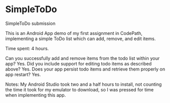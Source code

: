# SimpleToDo
SimpleToDo submission

This is an Android App demo of my first assignment in CodePath, implementing a simple ToDo list which can add, remove, and edit items.

Time spent: 4 hours. 

Can you successfully add and remove items from the todo list within your app? Yes.
Did you include support for editing todo items as described above? Yes.
Does your app persist todo items and retrieve them properly on app restart? Yes. 

Notes: My Android Studio took two and a half hours to install, not counting the time it took for my emulator to download, so I was pressed for time when implementing this app. 


